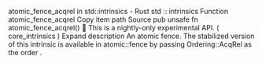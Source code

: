 atomic_fence_acqrel in std::intrinsics - Rust
std
::
intrinsics
Function
atomic_fence_acqrel
Copy item path
Source
pub unsafe fn atomic_fence_acqrel()
🔬
This is a nightly-only experimental API. (
core_intrinsics
)
Expand description
An atomic fence.
The stabilized version of this intrinsic is available in
atomic::fence
by passing
Ordering::AcqRel
as the
order
.